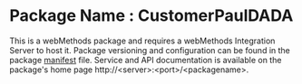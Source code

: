 # Package Name : CustomerPaulDADA
This is a webMethods package and requires a webMethods Integration Server to host it. Package versioning and configuration can be found in the package [manifest](./CustomerPaulDADA/manifest.v3) file. Service and API documentation is available on the package's home page http://&lt;server&gt;:&lt;port&gt;/&lt;packagename>.